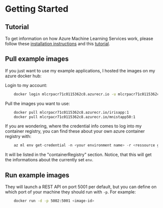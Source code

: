 # Getting Started

## Tutorial
To get information on how Azure Machine Learning Services work, please follow these [installation instructions](https://docs.microsoft.com/en-us/azure/machine-learning/preview/quickstart-installation) and this [tutorial](https://docs.microsoft.com/en-us/azure/machine-learning/preview/tutorial-classifying-iris-part-1).

## Pull example images
If you just want to use my example applications, I hosted the images on my azure docker hub:


Login to my account:
```bash
	docker login mlcrpacr71c0115362c8.azurecr.io -u mlcrpacr71c0115362c8 -p eTC28ULo/KNb9xT2gJGVo7HfUN+p9V+n
```

Pull the images you want to use:
```bash
	docker pull mlcrpacr71c0115362c8.azurecr.io/irisapp:1
	docker pull mlcrpacr71c0115362c8.azurecr.io/mnistapp50:1
```


If you are wondering, where the credential info comes to log into my container registry, you can find these about your own azure container registry with:
```python
	az ml env get-credential -n <your environment name> -r <ressource group name of the env>
```
It will be listed in the "containerRegistry" section. Notice, that this will get the informations about the currently set `env`.

## Run example images
They will launch a REST API on port 5001 per default, but you can define on which port of your machine they should run with `-p`. For example:
```bash
	docker run -d -p 5002:5001 <image-id>
```